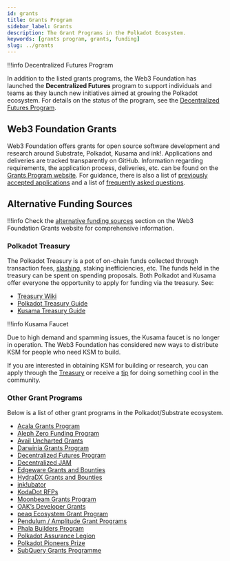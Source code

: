 ```yaml
---
id: grants
title: Grants Program
sidebar_label: Grants
description: The Grant Programs in the Polkadot Ecosystem.
keywords: [grants program, grants, funding]
slug: ../grants
---
```


!!!info Decentralized Futures Program

In addition to the listed grants programs, the Web3 Foundation has launched the **Decentralized
Futures** program to support individuals and teams as they launch new initiatives aimed at growing
the Polkadot ecosystem. For details on the status of the program, see the
[Decentralized Futures Program](./decentralized-futures.md).



## Web3 Foundation Grants

Web3 Foundation offers grants for open source software development and research around Substrate,
Polkadot, Kusama and ink!. Applications and deliveries are tracked transparently on GitHub.
Information regarding requirements, the application process, deliveries, etc. can be found on the
[Grants Program website](https://grants.web3.foundation/). For guidance, there is also a list of
[previously accepted applications](https://grants.web3.foundation/applications) and a list of
[frequently asked questions](https://grants.web3.foundation/docs/faq).

## Alternative Funding Sources

!!!info
Check the [alternative funding sources](https://grants.web3.foundation/docs/funding) section on the
Web3 Foundation Grants website for comprehensive information.



### Polkadot Treasury

The Polkadot Treasury is a pot of on-chain funds collected through transaction fees,
[slashing](../learn/learn-offenses.md), staking inefficiencies, etc. The funds held in the treasury
can be spent on spending proposals. Both Polkadot and Kusama offer everyone the opportunity to apply
for funding via the treasury. See:

- [Treasury Wiki](../learn/learn-polkadot-opengov-treasury.md)
- [Polkadot Treasury Guide](https://docs.google.com/document/d/1IZykdp2cyQavcRyZd_dgNj5DcgxgZR6kAqGdcNARu1w)
- [Kusama Treasury Guide](https://docs.google.com/document/d/1p3UQUjph5t8TVaWnTkfrI5mE-BABnM9Xvtuhdlhl6JE)

!!!info Kusama Faucet

Due to high demand and spamming issues, the Kusama faucet is no longer in operation. The Web3
Foundation has considered new ways to distribute KSM for people who need KSM to build.

If you are interested in obtaining KSM for building or research, you can apply through the
[Treasury](../learn/learn-polkadot-opengov-treasury.md) or receive a
[tip](../learn/learn-polkadot-opengov-treasury.md#treasury-tracks) for doing something cool in the
community.



### Other Grant Programs

Below is a list of other grant programs in the Polkadot/Substrate ecosystem.

- [Acala Grants Program](https://acala.network/ecosystem-program)
- [Aleph Zero Funding Program](https://alephzero.org/ecosystem-funding-program)
- [Avail Uncharted Grants](https://github.com/availproject/avail-uncharted/blob/main/grants/grants.md)
- [Darwinia Grants Program](https://github.com/darwinia-network/collaboration/blob/master/grant/README.md#grant-program)
- [Decentralized Futures Program](https://futures.web3.foundation/)
- [Decentralized JAM](https://jam.web3.foundation/)
- [Edgeware Grants and Bounties](https://gov.edgewa.re/discussion/1132-edgeware-proposal-process-and-template)
- [HydraDX Grants and Bounties](https://docs.hydradx.io/spending_fw/)
- [ink!ubator](https://use.ink/ubator/)
- [KodaDot RFPs](https://github.com/kodadot/grants/discussions/2)
- [Moonbeam Grants Program](https://moonbeam.foundation/grants/)
- [OAK’s Developer Grants](https://oak.tech/community/grants/)
- [peaq Ecosystem Grant Program](https://www.peaq.network/grant-program)
- [Pendulum / Amplitude Grant Programs](https://pendulumchain.org/ecosystem-grant)
- [Phala Builders Program](https://wiki.phala.network/en-us/build/general/builders-program/)
- [Polkadot Assurance Legion](https://polkadotassurance.com/)
- [Polkadot Pioneers Prize](https://pioneersprize.polkadot.network/)
- [SubQuery Grants Programme](https://subquery.network/grants)
